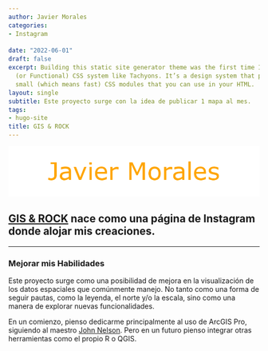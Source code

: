 ```yaml
---
author: Javier Morales
categories:
- Instagram

date: "2022-06-01"
draft: false
excerpt: Building this static site generator theme was the first time I used an Atomic
  (or Functional) CSS system like Tachyons. It’s a design system that provides very
  small (which means fast) CSS modules that you can use in your HTML.
layout: single
subtitle: Este proyecto surge con la idea de publicar 1 mapa al mes.
tags:
- hugo-site
title: GIS & ROCK
---
```


![Tachyons Logo Script](tachyons-logo-script.png)

## [GIS & ROCK](https://www.instagram.com/gis.rock/) nace como una página de Instagram donde alojar mis creaciones.

---

### Mejorar mis Habilidades

Este proyecto surge como una posibilidad de mejora en la visualización de los
datos espaciales que comúnmente manejo. No tanto como una forma de seguir
pautas, como la leyenda, el norte y/o la escala, sino como una manera de explorar
nuevas funcionalidades.

En un comienzo, pienso dedicarme principalmente al uso de ArcGIS Pro, siguiendo
al maestro [John Nelson](https://twitter.com/John_M_Nelson?ref_src=twsrc%5Egoogle%7Ctwcamp%5Eserp%7Ctwgr%5Eauthor).
Pero en un futuro pienso integrar otras herramientas como el propio R o QGIS.



